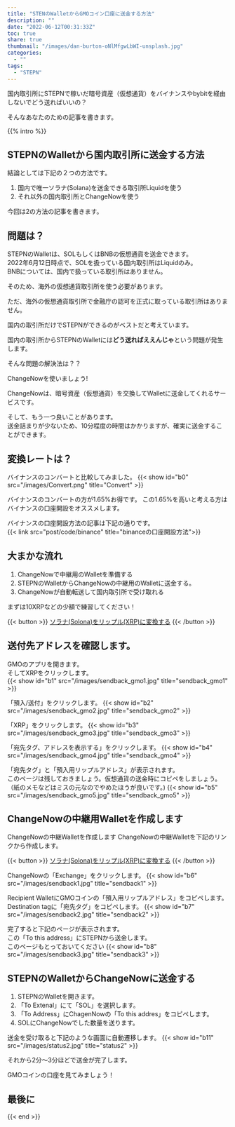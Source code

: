 ```yaml
---
title: "STENのWalletからGMOコイン口座に送金する方法"
description: ""
date: "2022-06-12T00:31:33Z"
toc: true
share: true
thumbnail: "/images/dan-burton-oNlMfgwLbWI-unsplash.jpg"
categories:
  - ""
tags:
  - "STEPN"
---
```


国内取引所にSTEPNで稼いだ暗号資産（仮想通貨）をバイナンスやbybitを経由しないでどう送ればいいの？  

そんなあなたのための記事を書きます。  

<!--more-->

{{% intro %}} 

## STEPNのWalletから国内取引所に送金する方法

結論としては下記の２つの方法です。
1. 国内で唯一ソラナ(Solana)を送金できる取引所Liquidを使う
2. それ以外の国内取引所とChangeNowを使う

今回は2の方法の記事を書きます。

## 問題は？

STEPNのWalletは、SOLもしくはBNBの仮想通貨を送金できます。  
2022年6月12日時点で、SOLを扱っている国内取引所はLiquidのみ。  
BNBについては、国内で扱っている取引所はありません。  

そのため、海外の仮想通貨取引所を使う必要があります。  

ただ、海外の仮想通貨取引所で金融庁の認可を正式に取っている取引所はありません。  

国内の取引所だけでSTEPNができるのがベストだと考えています。

国内の取引所からSTEPNのWalletには**どう送ればええんじゃ**という問題が発生します。

そんな問題の解決法は？？  

ChangeNowを使いましょう!  

ChangeNowは、暗号資産（仮想通貨）を交換してWalletに送金してくれるサービスです。 

そして、もう一つ良いことがあります。  
送金詰まりが少ないため、10分程度の時間はかかりますが、確実に送金することができます。

## 変換レートは？

バイナンスのコンバートと比較してみました。
{{< show id="b0" src="/images/Convert.png" title="Convert" >}}

バイナンスのコンバートの方が1.65%お得です。
この1.65%を高いと考える方はバイナンスの口座開設をオススメします。

バイナンスの口座開設方法の記事は下記の通りです。  
{{< link src="post/code/binance" title="binanceの口座開設方法">}}

## 大まかな流れ

1. ChangeNowで中継用のWalletを準備する
2. STEPNのWalletからChangeNowの中継用のWalletに送金する。
3. ChangeNowが自動転送して国内取引所で受け取れる

まずは10XRPなどの少額で練習してください！

{{< button >}}
<a href="https://changenow.io/ja?link_id=f7a43f719a3c6e&amount=0.5&from=sol&to=xrp" target="_blank">ソラナ(Solona)をリップル(XRP)に変換する</a>
{{< /button >}}

## 送付先アドレスを確認します。

GMOのアプリを開きます。  
そしてXRPをクリックします。   
{{< show id="b1" src="/images/sendback_gmo1.jpg" title="sendback_gmo1" >}}

「預入/送付」をクリックします。
{{< show id="b2" src="/images/sendback_gmo2.jpg" title="sendback_gmo2" >}}

「XRP」をクリックします。
{{< show id="b3" src="/images/sendback_gmo3.jpg" title="sendback_gmo3" >}}

「宛先タグ、アドレスを表示する」をクリックします。
{{< show id="b4" src="/images/sendback_gmo4.jpg" title="sendback_gmo4" >}}

「宛先タグ」と「預入用リップルアドレス」が表示されます。  
このページは残しておきましょう。仮想通貨の送金時にコピペをしましょう。   
（紙のメモなどはミスの元なのでやめたほうが良いです。)
{{< show id="b5" src="/images/sendback_gmo5.jpg" title="sendback_gmo5" >}}

## ChangeNowの中継用Walletを作成します

ChangeNowの中継Walletを作成します
ChangeNowの中継Walletを下記のリンクから作成します。

{{< button >}}
<a href="https://changenow.io/ja?link_id=f7a43f719a3c6e&amount=0.5&from=sol&to=xrp" target="_blank">ソラナ(Solona)をリップル(XRP)に変換する</a>
{{< /button >}}

ChangeNowの「Exchange」をクリックします。
{{< show id="b6" src="/images/sendback1.jpg" title="sendback1" >}}

Recipient WalletにGMOコインの「預入用リップルアドレス」をコピペします。  
Destination tagに「宛先タグ」をコピペします。
{{< show id="b7" src="/images/sendback2.jpg" title="sendback2" >}}

完了すると下記のページが表示されます。  
この「To this address」にSTEPNから送金します。  
このページもとっておいてください
{{< show id="b8" src="/images/sendback3.jpg" title="sendback3" >}}

## STEPNのWalletからChangeNowに送金する

1. STEPNのWalletを開きます。
2. 「To Extenal」にて「SOL」を選択します。
3. 「To Address」にChagenNowの「To this addres」をコピペします。
4. SOLにChangeNowでした数量を送ります。

送金を受け取ると下記のような画面に自動遷移します。
{{< show id="b11" src="/images/status2.jpg" title="status2" >}}

それから2分〜3分ほどで送金が完了します。  

GMOコインの口座を見てみましょう！

## 最後に

{{< end >}} 















